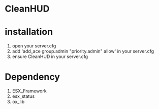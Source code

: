 # CleanHUD

# installation
1. open your server.cfg
2. add 'add_ace group.admin "priority.admin" allow' in your server.cfg
3. ensure CleanHUD in your server.cfg

# Dependency
1. ESX_Framework
2. esx_status
3. ox_lib

